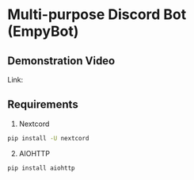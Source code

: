 # Multi-purpose Discord Bot (EmpyBot)


## Demonstration Video
Link: 

## Requirements

1. Nextcord
```sh
pip install -U nextcord
```

2. AIOHTTP
```sh
pip install aiohttp
```
